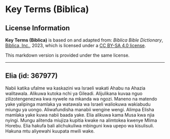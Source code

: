 # Key Terms (Biblica)

## License Information

**Key Terms (Biblica)** is based on and adapted from: _Biblica Bible Dictionary_, [Biblica, Inc.](https://www.biblica.com/), 2023, which is licensed under a [CC BY-SA 4.0 license](https://creativecommons.org/licenses/by-sa/4.0/legalcode.en).

This markdown version is provided under the same license.



--------------------------------

## Elia (id: 367977)

Nabii katika ufalme wa kaskazini wa Israeli wakati Ahabu na Ahazia walitawala. Alikuwa kutoka nchi ya Gileadi. Alijulikana kuvaa nguo zilizotengenezwa kwa nywele na mkanda wa ngozi. Maneno na matendo yake yalipinga mamlaka ya watawala wa Israeli waliokuwa wakiabudu miungu ya uongo. Aliwafundisha manabii wengine wengi. Alimpa Elisha mamlaka yake kuwa nabii baada yake. Elia alikuwa kama Musa kwa njia nyingi. Mungu alitenda miujiza kupitia kwake na alimtokea kwenye Mlima Horebu. Elia hakufa bali alichukuliwa mbinguni kwa upepo wa kisulisuli. Hakuna mtu aliyewahi kuupata mwili wake.



